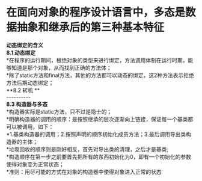 # 在面向对象的程序设计语言中，多态是数据抽象和继承后的第三种基本特征
**动态绑定的含义**<br>
**8.1 动态绑定**<br>
*在程序的运行期间，根绝对象的类型来进行绑定，方法调用体制在运行时期，能够知道是那个对象，从而找到正确的方法体；<br>
*除了static方法和final方法，其他的方法都可以动态的绑定，这2种方法表示拒绝方法后期动态绑定；<br>
**8.2 转机 ** <br>
----------<br>
**8.3 构造器与多态**<br>
*构造器实际是static方法，只不过是隐士的；<br>
*明确构造器的调用的顺序：是按照继承的层次逐渐向上链接，保证每一个基类都可以被调用，如下：<br>
*1.基类构造器的调用；2.按照声明的顺序初始化成员方法；3.最后调用导出类构造器的主体；<br>
*垃圾回收的顺序则是刚好相反，首先对导出类的清理，之后才是基类;<br>
*构造顺序在第一步之前要首先把所有的东西初始化为0，即有一个初始化的参数使得对象变为正常状态；<br>
*准则：用尽可能的方式在对象的构造器中使得对象进入正常的状态<br>

